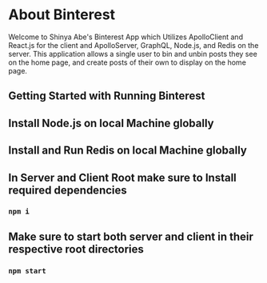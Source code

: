 # About Binterest

Welcome to Shinya Abe's Binterest App which Utilizes ApolloClient 
and React.js for the client and ApolloServer, GraphQL, Node.js, and Redis on the server. This application allows a single user to bin and unbin posts they see on the home page, and create posts of their own to display on the home page.

## Getting Started with Running Binterest

## Install Node.js on local Machine globally
## Install and Run Redis on local Machine globally

## In Server and Client Root make sure to Install required dependencies
### `npm i`

## Make sure to start both server and client in their respective root directories
### `npm start`